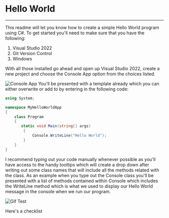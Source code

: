 # Hello World
---
This readme will let you know how to create a simple Hello World program using C#. To get started you'll need to make sure that you have the following:

1. Visual Studio 2022
1. Git Version Control
1. Windows

With all those installed go ahead and open up Visual Studio 2022, create a new project and choose the Console App option from the choices listed.

![Console App](https://i.gyazo.com/b4137beb94410b2f6911e137b2d6eed8.png)
You'll be presented with a template already which you can either overwrite or add to by entering in the following code:

```csharp
using System;

namespace MyHelloWorldApp
{
    class Program
    {
       static void Main(string[] args)
        {
            Console.WriteLine("Hello World");
        }
    }
}
```
I recommend typing out your code manually whenever possible as you'll have access to the handy tooltips which will create a drop down after writing out some class names that will include all the methods related with the class. As an example when you type out the Console class you'll be presented with a list of methods contained within Console which includes the WriteLine method which is what we used to display our Hello World message in the console when we run our program.

![Gif Test](https://i.gyazo.com/1b493bbe211d43c91dc9803f50cdefa9.gif)

Here's a checklist

